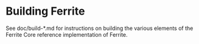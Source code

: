 Building Ferrite
================

See doc/build-*.md for instructions on building the various
elements of the Ferrite Core reference implementation of Ferrite.

